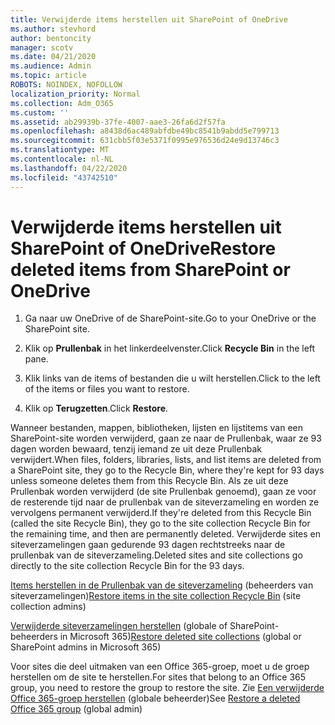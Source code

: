 ```yaml
---
title: Verwijderde items herstellen uit SharePoint of OneDrive
ms.author: stevhord
author: bentoncity
manager: scotv
ms.date: 04/21/2020
ms.audience: Admin
ms.topic: article
ROBOTS: NOINDEX, NOFOLLOW
localization_priority: Normal
ms.collection: Adm_O365
ms.custom: ''
ms.assetid: ab29939b-37fe-4007-aae3-26fa6d2f57fa
ms.openlocfilehash: a8438d6ac489abfdbe49bc8541b9abdd5e799713
ms.sourcegitcommit: 631cbb5f03e5371f0995e976536d24e9d13746c3
ms.translationtype: MT
ms.contentlocale: nl-NL
ms.lasthandoff: 04/22/2020
ms.locfileid: "43742510"
---
```

# <a name="restore-deleted-items-from-sharepoint-or-onedrive"></a><span data-ttu-id="9804b-102">Verwijderde items herstellen uit SharePoint of OneDrive</span><span class="sxs-lookup"><span data-stu-id="9804b-102">Restore deleted items from SharePoint or OneDrive</span></span>

1. <span data-ttu-id="9804b-103">Ga naar uw OneDrive of de SharePoint-site.</span><span class="sxs-lookup"><span data-stu-id="9804b-103">Go to your OneDrive or the SharePoint site.</span></span>
    
2. <span data-ttu-id="9804b-104">Klik op **Prullenbak** in het linkerdeelvenster.</span><span class="sxs-lookup"><span data-stu-id="9804b-104">Click **Recycle Bin** in the left pane.</span></span> 
    
3. <span data-ttu-id="9804b-105">Klik links van de items of bestanden die u wilt herstellen.</span><span class="sxs-lookup"><span data-stu-id="9804b-105">Click to the left of the items or files you want to restore.</span></span>
    
4. <span data-ttu-id="9804b-106">Klik op **Terugzetten**.</span><span class="sxs-lookup"><span data-stu-id="9804b-106">Click **Restore**.</span></span> 
    
<span data-ttu-id="9804b-107">Wanneer bestanden, mappen, bibliotheken, lijsten en lijstitems van een SharePoint-site worden verwijderd, gaan ze naar de Prullenbak, waar ze 93 dagen worden bewaard, tenzij iemand ze uit deze Prullenbak verwijdert.</span><span class="sxs-lookup"><span data-stu-id="9804b-107">When files, folders, libraries, lists, and list items are deleted from a SharePoint site, they go to the Recycle Bin, where they're kept for 93 days unless someone deletes them from this Recycle Bin.</span></span> <span data-ttu-id="9804b-108">Als ze uit deze Prullenbak worden verwijderd (de site Prullenbak genoemd), gaan ze voor de resterende tijd naar de prullenbak van de siteverzameling en worden ze vervolgens permanent verwijderd.</span><span class="sxs-lookup"><span data-stu-id="9804b-108">If they're deleted from this Recycle Bin (called the site Recycle Bin), they go to the site collection Recycle Bin for the remaining time, and then are permanently deleted.</span></span> <span data-ttu-id="9804b-109">Verwijderde sites en siteverzamelingen gaan gedurende 93 dagen rechtstreeks naar de prullenbak van de siteverzameling.</span><span class="sxs-lookup"><span data-stu-id="9804b-109">Deleted sites and site collections go directly to the site collection Recycle Bin for the 93 days.</span></span>
  
<span data-ttu-id="9804b-110">[Items herstellen in de Prullenbak van de siteverzameling](https://go.microsoft.com/fwlink/?linkid=867800) (beheerders van siteverzamelingen)</span><span class="sxs-lookup"><span data-stu-id="9804b-110">[Restore items in the site collection Recycle Bin](https://go.microsoft.com/fwlink/?linkid=867800) (site collection admins)</span></span> 
  
<span data-ttu-id="9804b-111">[Verwijderde siteverzamelingen herstellen](https://go.microsoft.com/fwlink/?linkid=867660) (globale of SharePoint-beheerders in Microsoft 365)</span><span class="sxs-lookup"><span data-stu-id="9804b-111">[Restore deleted site collections](https://go.microsoft.com/fwlink/?linkid=867660) (global or SharePoint admins in Microsoft 365)</span></span> 
  
<span data-ttu-id="9804b-112">Voor sites die deel uitmaken van een Office 365-groep, moet u de groep herstellen om de site te herstellen.</span><span class="sxs-lookup"><span data-stu-id="9804b-112">For sites that belong to an Office 365 group, you need to restore the group to restore the site.</span></span> <span data-ttu-id="9804b-113">Zie [Een verwijderde Office 365-groep herstellen](https://go.microsoft.com/fwlink/?linkid=867802) (globale beheerder)</span><span class="sxs-lookup"><span data-stu-id="9804b-113">See [Restore a deleted Office 365 group](https://go.microsoft.com/fwlink/?linkid=867802) (global admin)</span></span> 
  

